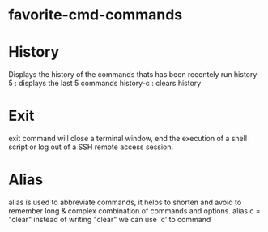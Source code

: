 # favorite-cmd-commands
# History
Displays the history of the commands thats has been recentely run
history-5 : displays the last 5 commands
history-c : clears history
# Exit
exit command will close a terminal window, end the execution of a shell script or
log out of a SSH remote access session.
# Alias
alias is used to abbreviate commands, it helps to shorten and avoid to remember long & 
complex combination of commands and options.
alias c = "clear"
instead of writing "clear" we can use 'c' to command
